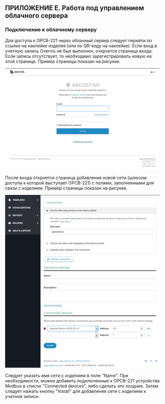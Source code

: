 ## ПРИЛОЖЕНИЕ E. Работа под управлением облачного сервера

### Подключение к облачному серверу

Для доступа к OPCB-221 через облачный сервер следует перейти по ссылке на
наклейке изделия (или по QR-коду на наклейке). Если вход в учетную запись
Overvis не был выполнен, откроется страница входа. Если запись отсутствует, то
необходимо зарегистрировать новую на этой странице. Пример страницы показан на
рисунке.

![Страница Overvis для входа в учетную запись, в которую будет добавлено OPCB-221](./images/overvis-login.png)

После входа откроется страница добавления новой сети (шлюзом доступа к которой
выступает OPCB-221) с полями, заполненными для связи с изделием. Пример страницы
показан на рисунке.

![Страница Overvis для добавления сети с OPCB-221 в составе](./images/overvis-add-network.png)

Следует указать имя сети с изделием в поле "Name". При необходимости, можно
добавить подключенные к OPCB-221 устройства Modbus в список "Connected devices",
либо сделать это позднее. Затем следует нажать кнопку "Install" для добавления
сети с изделием к учетной записи.
